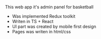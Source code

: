 This web app it's admin panel for basketball 
- Was implemented Redux toolkit
- Writen in TS + React
- UI part was created by mobile first design
- Pages was writen in html/css
  
